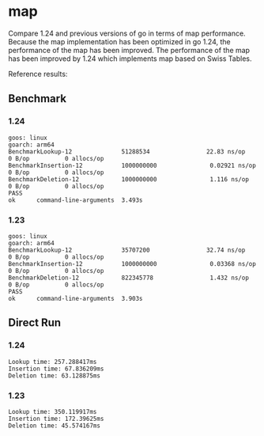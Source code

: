 # map
Compare 1.24 and previous versions of go in terms of map performance. Because the map implementation has been optimized in go 1.24, the performance of the map has been improved. The performance of the map has been improved by 1.24 which implements map based on Swiss Tables.

Reference results:

## Benchmark
### 1.24
```
goos: linux
goarch: arm64
BenchmarkLookup-12              51288534                22.83 ns/op            0 B/op          0 allocs/op
BenchmarkInsertion-12           1000000000               0.02921 ns/op         0 B/op          0 allocs/op
BenchmarkDeletion-12            1000000000               1.116 ns/op           0 B/op          0 allocs/op
PASS
ok      command-line-arguments  3.493s
```

### 1.23
```
goos: linux
goarch: arm64
BenchmarkLookup-12              35707200                32.74 ns/op            0 B/op          0 allocs/op
BenchmarkInsertion-12           1000000000               0.03368 ns/op         0 B/op          0 allocs/op
BenchmarkDeletion-12            822345778                1.432 ns/op           0 B/op          0 allocs/op
PASS
ok      command-line-arguments  3.903s
```

## Direct Run
### 1.24
```
Lookup time: 257.288417ms
Insertion time: 67.836209ms
Deletion time: 63.128875ms
```

### 1.23
```
Lookup time: 350.119917ms
Insertion time: 172.39625ms
Deletion time: 45.574167ms
```